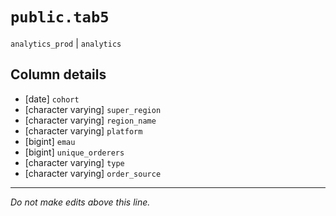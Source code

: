 # `public.tab5`
`analytics_prod` | `analytics`

## Column details
* [date]      `cohort`
* [character varying] `super_region`
* [character varying] `region_name`
* [character varying] `platform`
* [bigint]    `emau`
* [bigint]    `unique_orderers`
* [character varying] `type`
* [character varying] `order_source`

-------------------------------------------------------------------------------
*Do not make edits above this line.*
